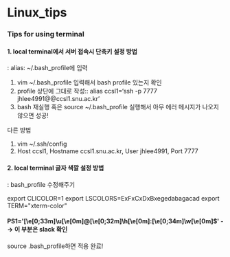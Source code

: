 # Linux_tips
### Tips for using terminal 

#### 1. local terminal에서 서버 접속시 단축키 설정 방법
: alias: ~/.bash_profile에 입력

  1) vim ~/.bash_profile 입력해서 bash profile 있는지 확인
  2) profile 상단에 그대로 작성:: alias ccsl1=‘ssh -p 7777 jhlee4991@@ccsl1.snu.ac.kr’
  3) bash 재실행 혹은 source ~/.bash_profile 실행해서 아무 에러 메시지가 나오지 않으면 성공!

다른 방법
  1) vim ~/.ssh/config 
  2) Host ccsl1, Hostname ccsl1.snu.ac.kr, User jhlee4991, Port 7777 


#### 2. local terminal 글자 색깔 설정 방법
: bash_profile 수정해주기

export CLICOLOR=1
export LSCOLORS=ExFxCxDxBxegedabagacad
export TERM="xterm-color"
#### PS1='\[\e[0;33m\]\u\[\e[0m\]@\[\e[0;32m\]\h\[\e[0m\]:\[\e[0;34m\]\w\[\e[0m\]\$' --> 이 부분은 slack 확인


source .bash_profile하면 적용 완료!
